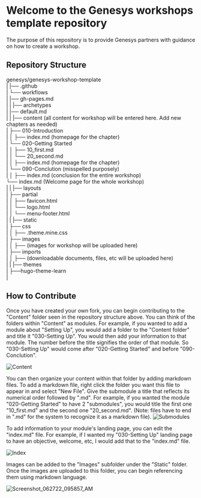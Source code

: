 # Welcome to the Genesys workshops template repository

The purpose of this repository is to provide Genesys partners with guidance on how to create a workshop.

## Repository Structure

genesys/genesys-workshop-template <br>
|
|── .github <br>
|   └── workflows <br>
|       |── gh-pages.md <br>
|
|
|── archetypes <br>
|   |── default.md <br>
|
|
|── content (all content for workshop will be entered here. Add new chapters as needed) <br>
|   ├── 010-Introduction <br>
|   │   ├── index.md (homepage for the chapter) <Br>
|   └── 020-Getting Started <br>
|   │   ├── 10_first.md <br>
|   │   └── 20_second.md <br>
|   │   ├── index.md (homepage for the chapter) <br>
|   └── 090-Conclution (misspelled purposely) <br>
|   │   ├── index.md (conclusion for the entire workshop) <br>
    └── index.md (Welcome page for the whole workshop) <br>
|
|
|── layouts <br>
|   ├── partial <br>
|   │   ├── favicon.html <br>
|   │   └── logo.html <br>
|   │   └── menu-footer.html <br>
|
|
|── static <br>
|   ├── css <br>
|   │   ├── .theme.mine.css <br>
|   ├── images <br>
|   │   ├── (images for workshop will be uploaded here) <br>
|   ├── imports <br>
|   │   ├── (downloadable documents, files, etc will be uploaded here) <br>
|
|
|── themes <br>
|   ├──hugo-theme-learn <br>
| 

## How to Contribute 

Once you have created your own fork, you can begin contributing to the "Content" folder seen in the repository structure above. You can think of the folders within "Content" as modules. For example, if you wanted to add a module about "Setting Up", you would add a folder to the "Content folder" and title it "030-Setting Up". You would then add your information to that module. The number before the title signifies the order of that module. So "030-Setting Up" would come after "020-Getting Started" and before "090-Conclution". 


![Content](https://user-images.githubusercontent.com/101136030/175966338-74f85fb3-5155-4254-86fd-a7f7a00b308f.jpg)

You can then organize your content within that folder by adding markdown files. To add a markdown file, right click the folder you want this file to appear in and select "New File". Give the submodule a title that reflects its numerical order followed by ".md". For example, if you wanted the module "020-Getting Started" to have 2 "submodules", you would title the first one  "10_first.md" and the second one "20_second.md". (Note: files have to end in ".md" for the system to recognize it as a markdown file).
![Submodules](https://user-images.githubusercontent.com/101136030/175968183-f93d1cab-7b62-42ce-a023-a283d3e32b13.jpg)


To add information to your module's landing page, you can edit the "index.md" file. For example, if I wanted my "030-Setting Up" landing page to have an objective, welcome, etc, I would add that to the "index.md" file.

![Index](https://user-images.githubusercontent.com/101136030/175969626-6044c4ac-f1d8-481b-a0d0-f119bdd6009b.jpg)


Images can be added to the "Images" subfolder under the "Static" folder. Once the images are uploaded to this folder, you can begin referencing them using markdown language.


![Screenshot_062722_095857_AM](https://user-images.githubusercontent.com/101136030/175971521-eff9951d-b1b3-4ece-bc66-97baaf27aa1e.jpg)
